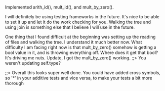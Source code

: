 Implemented arith_id(), mult_id(), and mult_by_zero().

I will definitely be using testing frameworks in the future. It's nice to be able to set it up and let it do the work checking for you. Walking the tree and using join is something else that I believe I will use in the future. 

One thing that I found difficult at the beginning was setting up the reading of files and walking the tree. I understand it much better now. What difficulty I am facing right now is that mult_by_zero() somehow is getting a bool value in it, and is throwing everything off. Where does it get that bool? It's driving me nuts. Update, I got the mult_by_zero() working.
;;> You weren't updating self.type?

;;> Overall this looks super well done. You could have added cross symbols, so '*' in your additive tests and vice versa, to make your tests a bit more thorough
